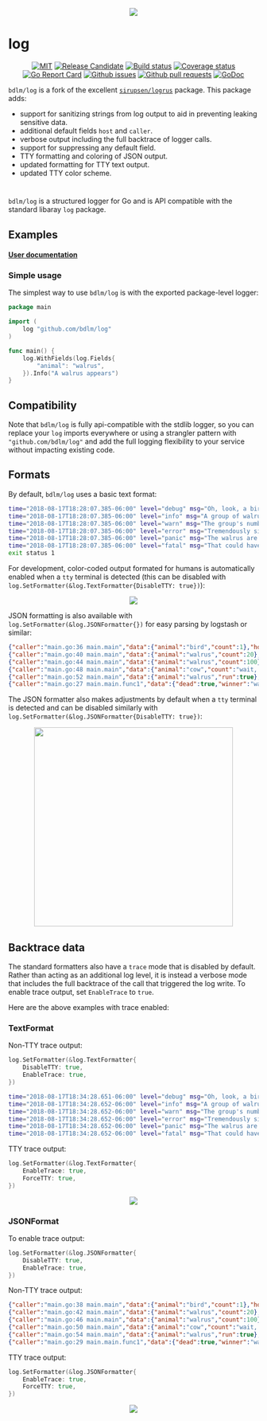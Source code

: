 <p align="center">
    <img src="https://github.com/bdlm/log/wiki/assets/images/tty.png">
</p>

# log

<p align="center">
	<a href="https://github.com/bdlm/log/blob/master/LICENSE"><img src="https://img.shields.io/badge/license-MIT-blue.svg" alt="MIT"></a>
	<a href="https://github.com/mkenney/software-guides/blob/master/STABILITY-BADGES.md#release-candidate"><img src="https://img.shields.io/badge/stability-pre--release-48c9b0.svg" alt="Release Candidate"></a>
	<a href="https://travis-ci.org/bdlm/log"><img src="https://travis-ci.org/bdlm/log.svg?branch=master" alt="Build status"></a>
	<a href="https://codecov.io/gh/bdlm/log"><img src="https://img.shields.io/codecov/c/github/bdlm/log/master.svg" alt="Coverage status"></a>
	<a href="https://goreportcard.com/report/github.com/bdlm/log"><img src="https://goreportcard.com/badge/github.com/bdlm/log" alt="Go Report Card"></a>
	<a href="https://github.com/bdlm/log/issues"><img src="https://img.shields.io/github/issues-raw/bdlm/log.svg" alt="Github issues"></a>
	<a href="https://github.com/bdlm/log/pulls"><img src="https://img.shields.io/github/issues-pr/bdlm/log.svg" alt="Github pull requests"></a>
	<a href="https://godoc.org/github.com/bdlm/log"><img src="https://godoc.org/github.com/bdlm/log?status.svg" alt="GoDoc"></a>
</p>

`bdlm/log` is a fork of the excellent [`sirupsen/logrus`](https://github.com/sirupsen/logrus) package. This package adds:

* support for sanitizing strings from log output to aid in preventing leaking sensitive data.
* additional default fields `host` and `caller`.
* verbose output including the full backtrace of logger calls.
* support for suppressing any default field.
* TTY formatting and coloring of JSON output.
* updated formatting for TTY text output.
* updated TTY color scheme.

#

`bdlm/log` is a structured logger for Go and is API compatible with the standard libaray `log` package.

## Examples

#### [User documentation](https://github.com/bdlm/log/wiki)

### Simple usage

The simplest way to use `bdlm/log` is with the exported package-level logger:

```go
package main

import (
    log "github.com/bdlm/log"
)

func main() {
    log.WithFields(log.Fields{
        "animal": "walrus",
    }).Info("A walrus appears")
}
```

## Compatibility

Note that `bdlm/log` is fully api-compatible with the stdlib logger, so you can replace your `log` imports everywhere or using a strangler pattern with `"github.com/bdlm/log"` and add the full logging flexibility to your service without impacting existing code.

## Formats

By default, `bdlm/log` uses a basic text format:
```sh
time="2018-08-17T18:28:07.385-06:00" level="debug" msg="Oh, look, a bird..." data.animal="bird" data.count=1 caller="main.go:34 main.main" host="myhost"
time="2018-08-17T18:28:07.385-06:00" level="info" msg="A group of walrus emerges from the ocean" data.animal="walrus" data.count=20 caller="main.go:38 main.main" host="myhost"
time="2018-08-17T18:28:07.385-06:00" level="warn" msg="The group's number increased tremendously!" data.animal="walrus" data.count=100 caller="main.go:42 main.main" host="myhost"
time="2018-08-17T18:28:07.385-06:00" level="error" msg="Tremendously sized cow enters the ocean." data.animal="cow" data.count="wait, what?" caller="main.go:46 main.main" host="myhost"
time="2018-08-17T18:28:07.385-06:00" level="panic" msg="The walrus are attacking!" data.animal="walrus" data.run=true caller="main.go:50 main.main" host="myhost"
time="2018-08-17T18:28:07.385-06:00" level="fatal" msg="That could have gone better..." data.dead=true data.winner="walrus" caller="main.go:25 main.main.func1" host="myhost"
exit status 1
```

For development, color-coded output formated for humans is automatically enabled when a `tty` terminal is detected (this can be disabled with `log.SetFormatter(&log.TextFormatter{DisableTTY: true})`):

<p align="center">
    <img src="https://github.com/bdlm/log/wiki/assets/images/tty.png">
</p>

JSON formatting is also available with `log.SetFormatter(&log.JSONFormatter{})` for easy parsing by logstash or similar:

```json
{"caller":"main.go:36 main.main","data":{"animal":"bird","count":1},"host":"myhost","level":"debug","msg":"Oh, look, a bird...","time":"2018-08-17T18:32:30.786-06:00"}
{"caller":"main.go:40 main.main","data":{"animal":"walrus","count":20},"host":"myhost","level":"info","msg":"A group of walrus emerges from the ocean","time":"2018-08-17T18:32:30.786-06:00"}
{"caller":"main.go:44 main.main","data":{"animal":"walrus","count":100},"host":"myhost","level":"warn","msg":"The group's number increased tremendously!","time":"2018-08-17T18:32:30.786-06:00"}
{"caller":"main.go:48 main.main","data":{"animal":"cow","count":"wait, what?"},"host":"myhost","level":"error","msg":"Tremendously sized cow enters the ocean.","time":"2018-08-17T18:32:30.786-06:00"}
{"caller":"main.go:52 main.main","data":{"animal":"walrus","run":true},"host":"myhost","level":"panic","msg":"The walrus are attacking!","time":"2018-08-17T18:32:30.786-06:00"}
{"caller":"main.go:27 main.main.func1","data":{"dead":true,"winner":"walrus"},"host":"myhost","level":"fatal","msg":"That could have gone better...","time":"2018-08-17T18:32:30.787-06:00"}
```

The JSON formatter also makes adjustments by default when a `tty` terminal is detected and can be disabled similarly with `log.SetFormatter(&log.JSONFormatter{DisableTTY: true})`:

<p align="center">
    <img src="https://github.com/bdlm/log/wiki/assets/images/tty-json.png" width="400px">
</p>

## Backtrace data

The standard formatters also have a `trace` mode that is disabled by default. Rather than acting as an additional log level, it is instead a verbose mode that includes the full backtrace of the call that triggered the log write. To enable trace output, set `EnableTrace` to `true`.

Here are the above examples with trace enabled:

### TextFormat

Non-TTY trace output:
```go
log.SetFormatter(&log.TextFormatter{
    DisableTTY: true,
    EnableTrace: true,
})
```

```sh
time="2018-08-17T18:34:28.651-06:00" level="debug" msg="Oh, look, a bird..." data.animal="bird" data.count=1 caller="main.go:37 main.main" host="myhost" trace.0="formatter.go:83 github.com/bdlm/log.getTrace" trace.1="formatter.go:153 github.com/bdlm/log.getData" trace.2="text_formatter.go:96 github.com/bdlm/log.(*TextFormatter).Format" trace.3="entry.go:171 github.com/bdlm/log.(*Entry).write" trace.4="entry.go:147 github.com/bdlm/log.Entry.log" trace.5="entry.go:196 github.com/bdlm/log.(*Entry).Debug" trace.6="main.go:37 main.main" trace.7="proc.go:198 runtime.main" trace.8="asm_amd64.s:2361 runtime.goexit"
time="2018-08-17T18:34:28.652-06:00" level="info" msg="A group of walrus emerges from the ocean" data.animal="walrus" data.count=20 caller="main.go:41 main.main" host="myhost" trace.0="formatter.go:83 github.com/bdlm/log.getTrace" trace.1="formatter.go:153 github.com/bdlm/log.getData" trace.2="text_formatter.go:96 github.com/bdlm/log.(*TextFormatter).Format" trace.3="entry.go:171 github.com/bdlm/log.(*Entry).write" trace.4="entry.go:147 github.com/bdlm/log.Entry.log" trace.5="entry.go:203 github.com/bdlm/log.(*Entry).Info" trace.6="main.go:41 main.main" trace.7="proc.go:198 runtime.main" trace.8="asm_amd64.s:2361 runtime.goexit"
time="2018-08-17T18:34:28.652-06:00" level="warn" msg="The group's number increased tremendously!" data.animal="walrus" data.count=100 caller="main.go:45 main.main" host="myhost" trace.0="formatter.go:83 github.com/bdlm/log.getTrace" trace.1="formatter.go:153 github.com/bdlm/log.getData" trace.2="text_formatter.go:96 github.com/bdlm/log.(*TextFormatter).Format" trace.3="entry.go:171 github.com/bdlm/log.(*Entry).write" trace.4="entry.go:147 github.com/bdlm/log.Entry.log" trace.5="entry.go:215 github.com/bdlm/log.(*Entry).Warn" trace.6="main.go:45 main.main" trace.7="proc.go:198 runtime.main" trace.8="asm_amd64.s:2361 runtime.goexit"
time="2018-08-17T18:34:28.652-06:00" level="error" msg="Tremendously sized cow enters the ocean." data.animal="cow" data.count="wait, what?" caller="main.go:49 main.main" host="myhost" trace.0="formatter.go:83 github.com/bdlm/log.getTrace" trace.1="formatter.go:153 github.com/bdlm/log.getData" trace.2="text_formatter.go:96 github.com/bdlm/log.(*TextFormatter).Format" trace.3="entry.go:171 github.com/bdlm/log.(*Entry).write" trace.4="entry.go:147 github.com/bdlm/log.Entry.log" trace.5="entry.go:227 github.com/bdlm/log.(*Entry).Error" trace.6="main.go:49 main.main" trace.7="proc.go:198 runtime.main" trace.8="asm_amd64.s:2361 runtime.goexit"
time="2018-08-17T18:34:28.652-06:00" level="panic" msg="The walrus are attacking!" data.animal="walrus" data.run=true caller="main.go:53 main.main" host="myhost" trace.0="formatter.go:83 github.com/bdlm/log.getTrace" trace.1="formatter.go:153 github.com/bdlm/log.getData" trace.2="text_formatter.go:96 github.com/bdlm/log.(*TextFormatter).Format" trace.3="entry.go:171 github.com/bdlm/log.(*Entry).write" trace.4="entry.go:147 github.com/bdlm/log.Entry.log" trace.5="entry.go:242 github.com/bdlm/log.(*Entry).Panic" trace.6="main.go:53 main.main" trace.7="proc.go:198 runtime.main" trace.8="asm_amd64.s:2361 runtime.goexit"
time="2018-08-17T18:34:28.652-06:00" level="fatal" msg="That could have gone better..." data.dead=true data.winner="walrus" caller="main.go:28 main.main.func1" host="myhost" trace.0="formatter.go:83 github.com/bdlm/log.getTrace" trace.1="formatter.go:153 github.com/bdlm/log.getData" trace.2="text_formatter.go:96 github.com/bdlm/log.(*TextFormatter).Format" trace.3="entry.go:171 github.com/bdlm/log.(*Entry).write" trace.4="entry.go:147 github.com/bdlm/log.Entry.log" trace.5="entry.go:234 github.com/bdlm/log.(*Entry).Fatal" trace.6="main.go:28 main.main.func1" trace.7="asm_amd64.s:573 runtime.call32" trace.8="panic.go:502 runtime.gopanic" trace.9="entry.go:155 github.com/bdlm/log.Entry.log" trace.10="entry.go:242 github.com/bdlm/log.(*Entry).Panic" trace.11="main.go:53 main.main" trace.12="proc.go:198 runtime.main" trace.13="asm_amd64.s:2361 runtime.goexit"
```

TTY trace output:
```go
log.SetFormatter(&log.TextFormatter{
    EnableTrace: true,
    ForceTTY: true,
})
```
<p align="center">
    <img src="https://github.com/bdlm/log/wiki/assets/images/tty-trace.png">
</p>

### JSONFormat

To enable trace output:
```go
log.SetFormatter(&log.JSONFormatter{
    DisableTTY: true,
    EnableTrace: true,
})
```

Non-TTY trace output:
```json
{"caller":"main.go:38 main.main","data":{"animal":"bird","count":1},"host":"myhost","level":"debug","msg":"Oh, look, a bird...","time":"2018-08-17T18:36:17.917-06:00","trace":["formatter.go:83 github.com/bdlm/log.getTrace","formatter.go:153 github.com/bdlm/log.getData","json_formatter.go:79 github.com/bdlm/log.(*JSONFormatter).Format","entry.go:171 github.com/bdlm/log.(*Entry).write","entry.go:147 github.com/bdlm/log.Entry.log","entry.go:196 github.com/bdlm/log.(*Entry).Debug","main.go:38 main.main","proc.go:198 runtime.main","asm_amd64.s:2361 runtime.goexit"]}
{"caller":"main.go:42 main.main","data":{"animal":"walrus","count":20},"host":"myhost","level":"info","msg":"A group of walrus emerges from the ocean","time":"2018-08-17T18:36:17.917-06:00","trace":["formatter.go:83 github.com/bdlm/log.getTrace","formatter.go:153 github.com/bdlm/log.getData","json_formatter.go:79 github.com/bdlm/log.(*JSONFormatter).Format","entry.go:171 github.com/bdlm/log.(*Entry).write","entry.go:147 github.com/bdlm/log.Entry.log","entry.go:203 github.com/bdlm/log.(*Entry).Info","main.go:42 main.main","proc.go:198 runtime.main","asm_amd64.s:2361 runtime.goexit"]}
{"caller":"main.go:46 main.main","data":{"animal":"walrus","count":100},"host":"myhost","level":"warn","msg":"The group's number increased tremendously!","time":"2018-08-17T18:36:17.917-06:00","trace":["formatter.go:83 github.com/bdlm/log.getTrace","formatter.go:153 github.com/bdlm/log.getData","json_formatter.go:79 github.com/bdlm/log.(*JSONFormatter).Format","entry.go:171 github.com/bdlm/log.(*Entry).write","entry.go:147 github.com/bdlm/log.Entry.log","entry.go:215 github.com/bdlm/log.(*Entry).Warn","main.go:46 main.main","proc.go:198 runtime.main","asm_amd64.s:2361 runtime.goexit"]}
{"caller":"main.go:50 main.main","data":{"animal":"cow","count":"wait, what?"},"host":"myhost","level":"error","msg":"Tremendously sized cow enters the ocean.","time":"2018-08-17T18:36:17.917-06:00","trace":["formatter.go:83 github.com/bdlm/log.getTrace","formatter.go:153 github.com/bdlm/log.getData","json_formatter.go:79 github.com/bdlm/log.(*JSONFormatter).Format","entry.go:171 github.com/bdlm/log.(*Entry).write","entry.go:147 github.com/bdlm/log.Entry.log","entry.go:227 github.com/bdlm/log.(*Entry).Error","main.go:50 main.main","proc.go:198 runtime.main","asm_amd64.s:2361 runtime.goexit"]}
{"caller":"main.go:54 main.main","data":{"animal":"walrus","run":true},"host":"myhost","level":"panic","msg":"The walrus are attacking!","time":"2018-08-17T18:36:17.917-06:00","trace":["formatter.go:83 github.com/bdlm/log.getTrace","formatter.go:153 github.com/bdlm/log.getData","json_formatter.go:79 github.com/bdlm/log.(*JSONFormatter).Format","entry.go:171 github.com/bdlm/log.(*Entry).write","entry.go:147 github.com/bdlm/log.Entry.log","entry.go:242 github.com/bdlm/log.(*Entry).Panic","main.go:54 main.main","proc.go:198 runtime.main","asm_amd64.s:2361 runtime.goexit"]}
{"caller":"main.go:29 main.main.func1","data":{"dead":true,"winner":"walrus"},"host":"myhost","level":"fatal","msg":"That could have gone better...","time":"2018-08-17T18:36:17.917-06:00","trace":["formatter.go:83 github.com/bdlm/log.getTrace","formatter.go:153 github.com/bdlm/log.getData","json_formatter.go:79 github.com/bdlm/log.(*JSONFormatter).Format","entry.go:171 github.com/bdlm/log.(*Entry).write","entry.go:147 github.com/bdlm/log.Entry.log","entry.go:234 github.com/bdlm/log.(*Entry).Fatal","main.go:29 main.main.func1","asm_amd64.s:573 runtime.call32","panic.go:502 runtime.gopanic","entry.go:155 github.com/bdlm/log.Entry.log","entry.go:242 github.com/bdlm/log.(*Entry).Panic","main.go:54 main.main","proc.go:198 runtime.main","asm_amd64.s:2361 runtime.goexit"]}
```

TTY trace output:
```go
log.SetFormatter(&log.JSONFormatter{
    EnableTrace: true,
    ForceTTY: true,
})
```
<p align="center">
    <img src="https://github.com/bdlm/log/wiki/assets/images/tty-json-trace.png">
</p>

